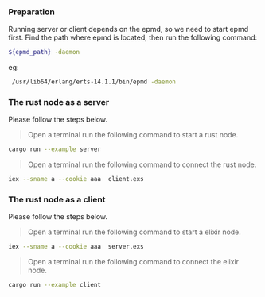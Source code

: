 ### Preparation
Running server or client depends on the epmd, so we need to start epmd first.
Find the path where epmd is located, then run the following command:
```bash
${epmd_path} -daemon
```
eg:
```bash
 /usr/lib64/erlang/erts-14.1.1/bin/epmd -daemon
```

### The rust node as a server
Please follow the steps below.

> Open a terminal run the following command  to start a rust node.
``` bash
cargo run --example server
```
> Open a terminal run the following command to connect the rust node.
```bash
iex --sname a --cookie aaa  client.exs
```


### The rust node as a client
Please follow the steps below.

> Open a terminal run the following command  to start a elixir node.
``` bash
iex --sname a --cookie aaa  server.exs
```
> Open a terminal run the following command to connect the elixir node.
```bash
cargo run --example client
```
